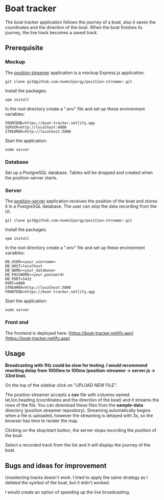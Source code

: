 # Boat tracker

The boat tracker application follows the journey of a boat, also it saves the coordinates and the direction of the boat. When the boat finishes its journey, the live track becomes a saved track.

## Prerequisite

### Mockup

The [position streamer](https://github.com/noemiGyorgy/position-streamer) application is a mockup Express.js application.
```
git clone git@github.com:noemiGyorgy/position-streamer.git
```

Install the packages:
```
npm install
```

In the root directory create a ".env" file and set up these environment variables:
```
FRONTEND=https://boat-tracker.netlify.app
SERVER=http://localhost:4000
STREAMER=http://localhost:5000
```

Start the application:
```
node server
```

### Database

Set up a PostgreSQL database. Tables will be dropped and created when the position-server starts.

### Server

The [position-server](https://github.com/noemiGyorgy/position-server) application receives the position of the boat and stores it in a PostgreSQL database. The user can stop the data recording from the UI.
```
git clone git@github.com:noemiGyorgy/position-streamer.git
```

Install the packages:
```
npm install
```
In the root directory create a ".env" file and set up these environment variables:
```
DB_USER=<your_username>
DB_HOST=localhost
DB_NAME=<your_database>
DB_PASSWORD=<your_password>
DB_PORT=5432
PORT=4000
STREAMER=http://localhost:5000
FRONTEND=https://boat-tracker.netlify.app
```

Start the application:
```
node server
```

### Front end

The frontend is deployed here: [https://boat-tracker.netlify.app](https://boat-tracker.netlify.app)

## Usage

**Broadcasting with 1Hz could be slow for testing. I would recommend rewriting delay from 1000ms to 100ms (position-streamer -> server.js -> 33rd line).**

On the top of the sidebar click on "UPLOAD NEW FILE".

The position streamer accepts a **csv** file with columns named lat,lon,heading (coordinates and the direction of the boat) and it streams the rows of the file. You can download these files from the **sample-data** directory (position streamer repository). Streaming automatically begins when a file is uploaded, however the streaming is delayed with 3s, so the browser has time to render the map.

Clicking on the stop/start button, the server stops recording the position of the boat.

Select a recorded track from the list and it will display the journey of the boat.

## Bugs and ideas for improvement

Unselecting tracks doesn't work. I tried to apply the same strategy as I deleted the symbol of the boat, but it didn't worked.

I would create an option of speeding up the live broadcasting.
